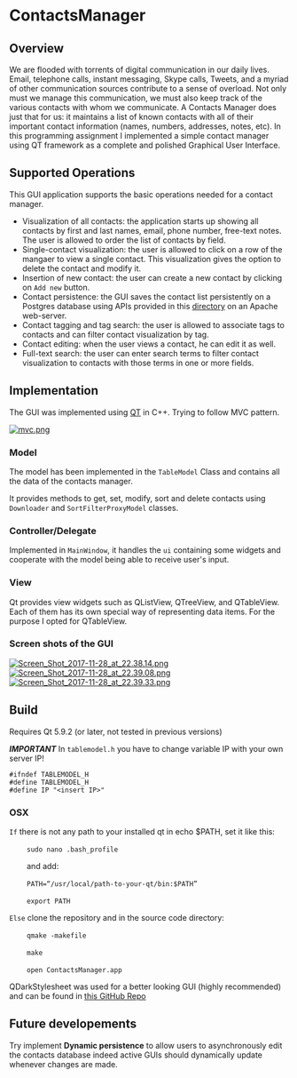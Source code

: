 # ContactsManager

## Overview
We are flooded with torrents of digital communication in our daily lives. Email, telephone calls, instant messaging, Skype calls, Tweets, and a myriad of other communication sources contribute to a sense of overload. Not only must we manage this communication, we must also keep track of the various contacts with whom we communicate. A Contacts Manager does just that for us: it maintains a list of known contacts with all of their important contact information (names, numbers, addresses, notes, etc).
In this programming assignment I implemented a simple contact manager using QT framework as a complete and polished Graphical User Interface. 
## Supported Operations

This GUI application supports the basic operations needed for a contact manager.

+ Visualization of all contacts: the application starts up showing all contacts by first and last names, email, phone number, free-text notes. The user is allowed to order the list of contacts by field.
+ Single-contact visualization: the user is allowed to click on a row of the mangaer to view a single contact. This visualization gives the option to delete the contact and modify it.
+ Insertion of new contact: the user can create a new contact by clicking on ```Add new``` button.
+ Contact persistence: the GUI saves the contact list persistently on a Postgres database using APIs provided in this [directory](https://github.com/SqrtPapere/ContactsManager/tree/master/postgresphpscripts) on an Apache web-server.
+ Contact tagging and tag search: the user is allowed to associate tags to contacts and can filter contact visualization by tag.
+ Contact editing: when the user views a contact, he can edit it as well.
+ Full-text search: the user can enter search terms to filter contact visualization to contacts with those terms in one or more fields.

## Implementation
The GUI was implemented using [QT](https://www1.qt.io/developers/) in C++. Trying to follow MVC pattern.

[![mvc.png](https://s18.postimg.org/neufl0kll/mvc.png)](https://postimg.org/image/kxiodr0p1/)

### Model

The model has been implemented in the `TableModel` Class and contains all the data of the contacts manager.

It provides methods to get, set, modify, sort and delete contacts using `Downloader` and `SortFilterProxyModel` classes.

### Controller/Delegate

Implemented in `MainWindow`, it handles the `ui` containing some widgets and cooperate with the model being able to receive user's input.

### View

Qt provides view widgets such as QListView, QTreeView, and QTableView. Each of them has its own special way of representing data items. For the purpose I opted for QTableView.

### Screen shots of the GUI

[![Screen_Shot_2017-11-28_at_22.38.14.png](https://s18.postimg.org/rdrn3p421/Screen_Shot_2017-11-28_at_22.38.14.png)](https://postimg.org/image/nheb7pj2d/)
[![Screen_Shot_2017-11-28_at_22.39.08.png](https://s18.postimg.org/88odtz7eh/Screen_Shot_2017-11-28_at_22.39.08.png)](https://postimg.org/image/9npyip8hh/)
[![Screen_Shot_2017-11-28_at_22.39.33.png](https://s18.postimg.org/g1f1lyl3d/Screen_Shot_2017-11-28_at_22.39.33.png)](https://postimg.org/image/ge6fs53d1/)

## Build

Requires Qt 5.9.2 (or later, not tested in previous versions)

***IMPORTANT*** In ```tablemodel.h``` you have to change variable IP with your own server IP! 

```
#ifndef TABLEMODEL_H
#define TABLEMODEL_H
#define IP "<insert IP>"
```

### OSX

```If``` there is not any path to your installed qt in echo $PATH, set it like this:

  &nbsp; &nbsp; &nbsp; &nbsp; ```sudo nano .bash_profile```
  
  &nbsp; &nbsp; &nbsp; &nbsp; and add:

  &nbsp; &nbsp; &nbsp; &nbsp; ```PATH=“/usr/local/path-to-your-qt/bin:$PATH”```
  
  &nbsp; &nbsp; &nbsp; &nbsp;  ```export PATH```

```Else``` clone the repository and in the source code directory:

  &nbsp; &nbsp; &nbsp; &nbsp; ```qmake -makefile```

  &nbsp; &nbsp; &nbsp; &nbsp; ```make```

  &nbsp; &nbsp; &nbsp; &nbsp; ```open ContactsManager.app```


QDarkStylesheet was used for a better looking GUI (highly recommended) and can be found in [this GitHub Repo](https://github.com/ColinDuquesnoy/QDarkStyleSheet)

## Future developements
Try implement **Dynamic persistence** to allow users to asynchronously edit the contacts database indeed active GUIs should dynamically update whenever changes are made.
